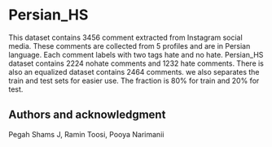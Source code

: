 # Persian_HS
This dataset contains 3456 comment extracted from Instagram social media. These comments are collected from 5 profiles and are in Persian language.
Each comment labels with two tags hate and no hate.
Persian_HS dataset contains 2224 nohate comments and 1232 hate comments.
There is also an equalized dataset contains 2464 comments. we also separates the train and test sets for easier use.
The fraction is 80% for train and 20% for test.
## Authors and acknowledgment
Pegah Shams J, Ramin Toosi, Pooya Narimanii
